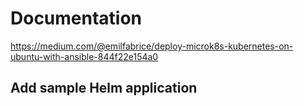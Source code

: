 # Documentation

<https://medium.com/@emilfabrice/deploy-microk8s-kubernetes-on-ubuntu-with-ansible-844f22e154a0>

## Add sample Helm application

